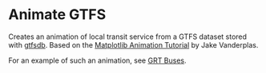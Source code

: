 # Animate GTFS #

Creates an animation of local transit service from a GTFS dataset stored with [gtfsdb](https://code.google.com/p/gtfsdb/). Based on the [Matplotlib Animation Tutorial](http://jakevdp.github.io/blog/2012/08/18/matplotlib-animation-tutorial/) by Jake Vanderplas.

For an example of such an animation, see [GRT Buses](http://www.youtube.com/watch?v=GNwOjxe-lPM).